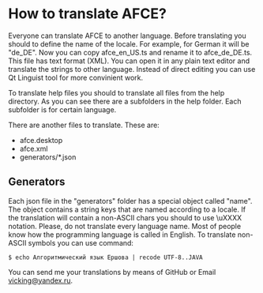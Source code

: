 How to translate AFCE?
======================

Everyone can translate AFCE to another language. Before translating you should to define the name of the locale. For example, for German it will be "de_DE". Now you can copy afce_en_US.ts and rename it to afce_de_DE.ts. This file has text format (XML). You can open it in any plain text editor and translate the strings to other language. Instead of direct editing you can use Qt Linguist tool for more convinient work.

To translate help files you should to translate all files from the help directory. As you can see there are a subfolders in the help folder. Each subfolder is for certain language.

There are another files to translate. These are:
* afce.desktop
* afce.xml
* generators/*.json

Generators
----------------
Each json file in the "generators" folder has a special object called "name". The object contains a string keys that are named according to a locale. If the translation will contain a non-ASCII chars you should to use \uXXXX notation. Please, do not translate every language name. Most of people know how the programming language is called in English. 
To translate non-ASCII symbols you can use command:

`$ echo Алгоритмический язык Ершова | recode UTF-8..JAVA`

You can send me your translations by means of GitHub or Email <vicking@yandex.ru>.